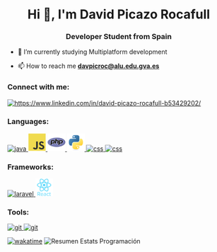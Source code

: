 <h1 align="center">Hi 👋, I'm David Picazo Rocafull</h1>
<h3 align="center">Developer Student from Spain</h3>

- 🌱 I’m currently studying Multiplatform development

- 📫 How to reach me **davpicroc@alu.edu.gva.es**

<h3 align="left">Connect with me:</h3>
<p align="left">
<a href="https://linkedin.com/in/david-picazo-rocafull-b53429202/" target="blank"><img align="center" src="https://raw.githubusercontent.com/rahuldkjain/github-profile-readme-generator/master/src/images/icons/Social/linked-in-alt.svg" alt="https://www.linkedin.com/in/david-picazo-rocafull-b53429202/" height="40" width="40" /></a>
</p>

<h3 align="left">Languages:</h3>
<p align="left">
    <a href="https://docs.oracle.com/en/java/" target="_blank" rel="noreferrer"> 
      <img src="https://www.vectorlogo.zone/logos/java/java-vertical.svg" alt="java" width="40" height="60"/> 
    </a>
  <a href="https://developer.mozilla.org/en-US/docs/Web/JavaScript" target="_blank" rel="noreferrer"> 
    <img src="https://raw.githubusercontent.com/devicons/devicon/master/icons/javascript/javascript-original.svg" alt="javascript" width="40" height="40"/> 
  </a>
  
  <a href="https://www.php.net" target="_blank" rel="noreferrer">
    <img src="https://raw.githubusercontent.com/devicons/devicon/master/icons/php/php-original.svg" alt="php" width="40" height="40"/>
  </a> <a href="https://www.python.org" target="_blank" rel="noreferrer">
    <img src="https://raw.githubusercontent.com/devicons/devicon/master/icons/python/python-original.svg" alt="python" width="40" height="40"/>
  </a>
  <a href="https://developer.mozilla.org/en-US/docs/Web/HTML" target="_blank" rel="noreferrer">
    <img src="https://www.vectorlogo.zone/logos/w3_html5/w3_html5-icon.svg" alt="css" width="40" height="40"/> 
  </a>
  <a href="https://developer.mozilla.org/en-US/docs/Web/CSS" target="_blank" rel="noreferrer">
    <img src="https://www.vectorlogo.zone/logos/w3_css/w3_css-official.svg" alt="css" width="50" height="50"/> 
  </a>
</p>


<h3 align="left">Frameworks:</h3>
<p align="left">
  <a href="https://laravel.com/" target="_blank" rel="noreferrer">
    <img src="https://picperf.io/https://laravelnews.s3.amazonaws.com/images/laravel-featured.png" alt="laravel" width="70" height="40"/>
  </a>
  <a href="https://reactjs.org/" target="_blank" rel="noreferrer">
    <img src="https://raw.githubusercontent.com/devicons/devicon/master/icons/react/react-original-wordmark.svg" alt="react" width="40" height="40"/>
  </a> 
</p>

<h3 align="left">Tools:</h3>
<p align="left">
  <a href="https://git-scm.com/" target="_blank" rel="noreferrer">
    <img src="https://www.vectorlogo.zone/logos/git-scm/git-scm-icon.svg" alt="git" width="40" height="40"/> 
  </a>
  <a href="https://www.jetbrains.com/es-es/" target="_blank" rel="noreferrer">
    <img src="https://www.vectorlogo.zone/logos/jetbrains/jetbrains-icon.svg" alt="git" width="40" height="40"/> 
  </a>
</p>





[![wakatime](https://wakatime.com/badge/user/62fe04e7-e0b9-4d18-8864-edd6a2f369b8.svg)](https://wakatime.com/@62fe04e7-e0b9-4d18-8864-edd6a2f369b8)
![Resumen Estats Programación](https://wakatime.com/share/@Daaavidp8/9c08fa9a-52a9-46d4-bc06-9ea078b1c3e7.svg)

